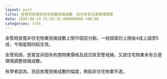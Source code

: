 ```yaml
---
layout: post
title: 金管局放寬非住宅物業按揭成數　住宅未有合適環境調整
date: 2020-08-19 21:50:16.000000000 +08:00
categories: rthk
---
```


金管局放寬非住宅物業按揭成數上限10個百分點，一般個案的上限由4成上調至5成，今個星期四起生效。

金管局說，放寬並非因為有關物業價格及成交跌至警戒線，又說住宅物業未有合適環境調整按揭成數。

有學者認為，目前放寬按揭成數的幅度，無助非住宅物業市道。
